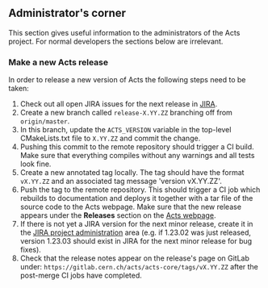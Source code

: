## <a name="admin-corner">Administrator's corner</a>

This section gives useful information to the administrators of the Acts
project. For normal developers the sections below are irrelevant.

### <a name="tag-release">Make a new Acts release</a>

In order to release a new version of Acts the following steps need to be taken:

1. Check out all open JIRA issues for the next release in
   [JIRA](https://its.cern.ch/jira/projects/ACTS/versions/).
2. Create a new branch called `release-X.YY.ZZ` branching off from
   `origin/master`.
3. In this branch, update the `ACTS_VERSION` variable in the top-level
   CMakeLists.txt file to `X.YY.ZZ` and commit the change.
4. Pushing this commit to the remote repository should trigger a CI build. Make
   sure that everything compiles without any warnings and all tests look fine.
5. Create a new annotated tag locally. The tag should have the format
   `vX.YY.ZZ` and an associated tag message 'version vX.YY.ZZ'.
6. Push the tag to the remote repository. This should trigger a CI job which
   rebuilds to documentation and deploys it together with a tar file of the
   source code to the Acts webpage. Make sure that the new release appears
   under the **Releases** section on the [Acts webpage](http://acts.web.cern.ch/ACTS/).
7. If there is not yet a JIRA version for the next minor release, create it in
   the [JIRA project administration](https://its.cern.ch/jira/plugins/servlet/project-config/ACTS/versions)
   area (e.g. if 1.23.02 was just released, version 1.23.03 should exist in
   JIRA for the next minor release for bug fixes).
8. Check that the release notes appear on the release's page on GitLab under:
   `https://gitlab.cern.ch/acts/acts-core/tags/vX.YY.ZZ` after the post-merge CI
   jobs have completed.


